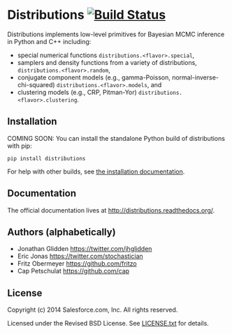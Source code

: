 # Distributions [![Build Status](https://travis-ci.org/forcedotcom/distributions.png)](https://travis-ci.org/forcedotcom/distributions)

Distributions implements low-level primitives for Bayesian MCMC
inference in Python and C++ including:
* special numerical functions `distributions.<flavor>.special`,
* samplers and density functions from a variety of distributions,
  `distributions.<flavor>.random`,
* conjugate component models (e.g., gamma-Poisson,
  normal-inverse-chi-squared) `distributions.<flavor>.models`, and
* clustering models (e.g., CRP, Pitman-Yor)
  `distributions.<flavor>.clustering`.


## Installation

COMING SOON: You can install the standalone Python build of
distributions with pip:

    pip install distributions

For help with other builds, see
[the installation documentation](http://distributions.readthedocs.org/en/latest/installation.html).


## Documentation

The official documentation lives at http://distributions.readthedocs.org/.


## Authors (alphabetically)

* Jonathan Glidden <https://twitter.com/jhglidden>
* Eric Jonas <https://twitter.com/stochastician>
* Fritz Obermeyer <https://github.com/fritzo>
* Cap Petschulat <https://github.com/cap>


## License

Copyright (c) 2014 Salesforce.com, Inc. All rights reserved.

Licensed under the Revised BSD License. See [LICENSE.txt](LICENSE.txt)
for details.

